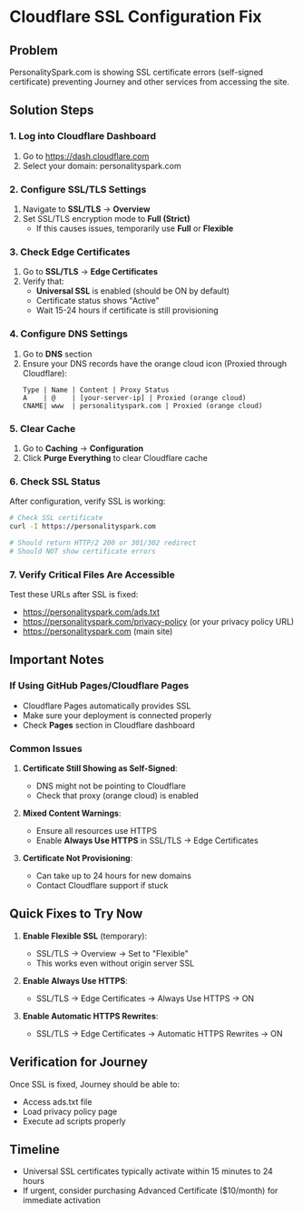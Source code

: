 # Cloudflare SSL Configuration Fix

## Problem
PersonalitySpark.com is showing SSL certificate errors (self-signed certificate) preventing Journey and other services from accessing the site.

## Solution Steps

### 1. Log into Cloudflare Dashboard
1. Go to https://dash.cloudflare.com
2. Select your domain: personalityspark.com

### 2. Configure SSL/TLS Settings
1. Navigate to **SSL/TLS** → **Overview**
2. Set SSL/TLS encryption mode to **Full (Strict)**
   - If this causes issues, temporarily use **Full** or **Flexible**

### 3. Check Edge Certificates
1. Go to **SSL/TLS** → **Edge Certificates**
2. Verify that:
   - **Universal SSL** is enabled (should be ON by default)
   - Certificate status shows "Active"
   - Wait 15-24 hours if certificate is still provisioning

### 4. Configure DNS Settings
1. Go to **DNS** section
2. Ensure your DNS records have the orange cloud icon (Proxied through Cloudflare):
   ```
   Type | Name | Content | Proxy Status
   A    | @    | [your-server-ip] | Proxied (orange cloud)
   CNAME| www  | personalityspark.com | Proxied (orange cloud)
   ```

### 5. Clear Cache
1. Go to **Caching** → **Configuration**
2. Click **Purge Everything** to clear Cloudflare cache

### 6. Check SSL Status
After configuration, verify SSL is working:
```bash
# Check SSL certificate
curl -I https://personalityspark.com

# Should return HTTP/2 200 or 301/302 redirect
# Should NOT show certificate errors
```

### 7. Verify Critical Files Are Accessible
Test these URLs after SSL is fixed:
- https://personalityspark.com/ads.txt
- https://personalityspark.com/privacy-policy (or your privacy policy URL)
- https://personalityspark.com (main site)

## Important Notes

### If Using GitHub Pages/Cloudflare Pages
- Cloudflare Pages automatically provides SSL
- Make sure your deployment is connected properly
- Check **Pages** section in Cloudflare dashboard

### Common Issues
1. **Certificate Still Showing as Self-Signed**: 
   - DNS might not be pointing to Cloudflare
   - Check that proxy (orange cloud) is enabled
   
2. **Mixed Content Warnings**:
   - Ensure all resources use HTTPS
   - Enable **Always Use HTTPS** in SSL/TLS → Edge Certificates

3. **Certificate Not Provisioning**:
   - Can take up to 24 hours for new domains
   - Contact Cloudflare support if stuck

## Quick Fixes to Try Now

1. **Enable Flexible SSL** (temporary):
   - SSL/TLS → Overview → Set to "Flexible"
   - This works even without origin server SSL

2. **Enable Always Use HTTPS**:
   - SSL/TLS → Edge Certificates → Always Use HTTPS → ON

3. **Enable Automatic HTTPS Rewrites**:
   - SSL/TLS → Edge Certificates → Automatic HTTPS Rewrites → ON

## Verification for Journey
Once SSL is fixed, Journey should be able to:
- Access ads.txt file
- Load privacy policy page
- Execute ad scripts properly

## Timeline
- Universal SSL certificates typically activate within 15 minutes to 24 hours
- If urgent, consider purchasing Advanced Certificate ($10/month) for immediate activation